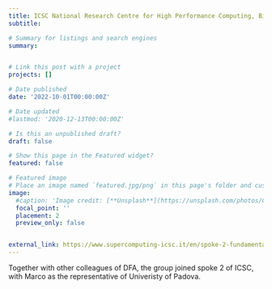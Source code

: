 ```yaml
---
title: ICSC National Research Centre for High Performance Computing, Big Data and Quantum Computing gets started
subtitle: 

# Summary for listings and search engines
summary: 


# Link this post with a project
projects: []

# Date published
date: '2022-10-01T00:00:00Z'

# Date updated
#lastmod: '2020-12-13T00:00:00Z'

# Is this an unpublished draft?
draft: false

# Show this page in the Featured widget?
featured: false

# Featured image
# Place an image named `featured.jpg/png` in this page's folder and customize its options here.
image:
  #caption: 'Image credit: [**Unsplash**](https://unsplash.com/photos/CpkOjOcXdUY)'
  focal_point: ''
  placement: 2
  preview_only: false


external_link: https://www.supercomputing-icsc.it/en/spoke-2-fundamental-research-space-economy-en/
---
```


Together with other colleagues of DFA, the group joined spoke 2 of ICSC, with
Marco as the representative of Univeristy of Padova.

